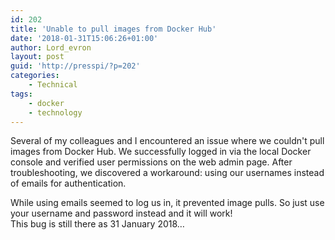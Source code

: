 ```yaml
---
id: 202
title: 'Unable to pull images from Docker Hub'
date: '2018-01-31T15:06:26+01:00'
author: Lord_evron
layout: post
guid: 'http://presspi/?p=202'
categories:
    - Technical
tags:
    - docker
    - technology
---
```


Several of my colleagues and I encountered an issue where we couldn't pull images from Docker Hub. 
We successfully logged in via the local Docker console and verified user permissions on the web admin page. After troubleshooting, we discovered a workaround: using our usernames instead of emails for authentication.

While using emails seemed to log us in, it prevented image pulls. So just use your username and password instead and it will work!  
This bug is still there as 31 January 2018…